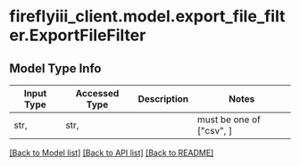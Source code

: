 # fireflyiii_client.model.export_file_filter.ExportFileFilter

## Model Type Info
Input Type | Accessed Type | Description | Notes
------------ | ------------- | ------------- | -------------
str,  | str,  |  | must be one of ["csv", ] 

[[Back to Model list]](../../README.md#documentation-for-models) [[Back to API list]](../../README.md#documentation-for-api-endpoints) [[Back to README]](../../README.md)


